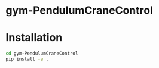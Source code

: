 # gym-PendulumCraneControl

# Installation

```bash
cd gym-PendulumCraneControl
pip install -e .
```